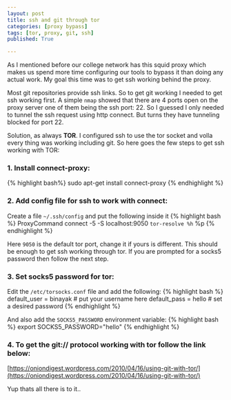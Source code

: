 ```yaml
---
layout: post
title: ssh and git through tor
categories: [proxy bypass]
tags: [tor, proxy, git, ssh]
published: True

---
```


As I mentioned before our college network has this squid proxy which makes us spend more time configuring our tools to bypass it than doing any actual work. My goal this time was to get ssh working behind the proxy. 


Most git repositories provide ssh links. So to get git working I needed to get ssh working first. A simple `nmap` showed that there are 4 ports open on the proxy server one of them being the ssh port: 22. So I guessed I only needed to tunnel the ssh request using http connect. But turns they have tunneling blocked for port 22. 


Solution, as always **TOR**. I configured ssh to use the tor socket and volla every thing was working including git. So here goes the few steps to get ssh working with TOR:  


### 1. Install connect-proxy: ###
{% highlight bash%}
sudo apt-get install connect-proxy
{% endhighlight %}


### 2. Add config file for ssh to work with connect: ###
Create a file `~/.ssh/config` and put the following inside it
{% highlight bash %}
ProxyCommand connect -5 -S localhost:9050 `tor-resolve %h` %p
{% endhighlight %}

Here `9050` is the default tor port, change it if yours is different. 
This should be enough to get ssh working through tor. If you are prompted for a socks5 password then follow the next step.


### 3. Set socks5 password for tor:
Edit the `/etc/torsocks.conf` file and add the following:
{% highlight bash %}
default_user = binayak      # put your username here
default_pass = hello        # set a desired password
{% endhighlight %}

And also add the `SOCKS5_PASSWORD` environment variable:
{% highlight bash %}
export SOCKS5_PASSWORD="hello"
{% endhighlight %}


### 4. To get the git:// protocol working with tor follow the link below:
[https://oniondigest.wordpress.com/2010/04/16/using-git-with-tor/](https://oniondigest.wordpress.com/2010/04/16/using-git-with-tor/)

Yup thats all there is to it..
